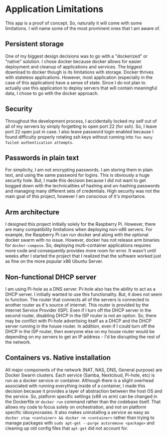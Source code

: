 # Application Limitations
This app is a proof of concept. So, naturally it will come with some limitations.
I will name some of the most prominent ones that I am aware of.

## Persistent storage
One of my biggest design decisions was to go with a "dockerized" or "native" solution. I chose docker because docker allows for easier deployment and cleanup of applications and services. The biggest download to docker though is its limitations with storage. Docker thrives with stateless applications. However, most application (especially in the case of this application) have a sense of state. Since I do not plan to actually use this application to deploy servers that will contain meaningful data, I chose to go with the docker approach.

## Security
Throughout the development process, I accidentally locked my self out of all of my servers by simply forgetting to open port 22 (for ssh). So, I leave port 22 open just in case. I also leave password login enabled because I found difficulty properly rotating ssh keys without running into `Too many failed authentication attempts`.

## Passwords in plain text
For simplicity, I am not encrypting passwords. I am storing them in plain text, and using the same password for logins. This is obviously a huge security hole. But, I made this decision because I did not want to get bogged down with the technicalities of hashing and un-hashing passwords and managing many different sets of credentials. High security was not the main goal of this project, however I am conscious of it's importance.

## Arm architecture
I designed this project initially solely for the Raspberry Pi. However, there are many compatibility limitations when deploying non-x86 servers. For example, the Raspberry Pi can run docker and along with the optional docker swarm with no issue. However, docker has not release arm binaries for `docker-compose`. So, deploying multi-container applications requires more code and consequently provides more room for error. It wasn't until weeks after I started the project that I realized that the software worked just as fine on the more popular x86 Ubuntu Server.

## Non-functional DHCP server
I am using Pi-hole as a DNS server. Pi-hole also has the ability to act as a DHCP server. I initially wanted to use this functionality. But, it does not seem to function. The router that connects all of the servers is connected to another router as it's source of internet. This router is provided by the Internet Service Provider (ISP). Even if I turn off the DHCP server in the second router, disabling DHCP in the ISP router is not an option. So, there may be conflict with Pi-hole advertising itself as a DHCP and the DHCP server running in the house router. In addition, even if I could turn off the DHCP in the ISP router, then everyone else on my house router would be depending on my servers to get an IP address - I'd be disrupting the rest of the network.

## Containers vs. Native installation
All major components of the network (NAT, NAS, DNS, General purpose) are Docker Swarm
clusters. Each service (Samba, Nextcloud, Pi-hole, etc) is run as a docker service or
container. Although there is a slight overhead associated with running everything inside of
a container, I made this decision because it provides a layer of abstraction between the host OS
and the service. So, platform specific settings (x86 vs arm) can be changed in the Dockerfile
or `docker run` command rather than the codebase itself. That allows my code to focus solely
on orchestration, and not on platform specific idiosyncrasies. It also makes uninstalling a
service as easy as `docker stop <container> && docker rm <container>` rather than trying
to manage packages with `sudo apt-get --purge autoremove <package>` and cleaning up old config files
that `apt-get` did not account for.
